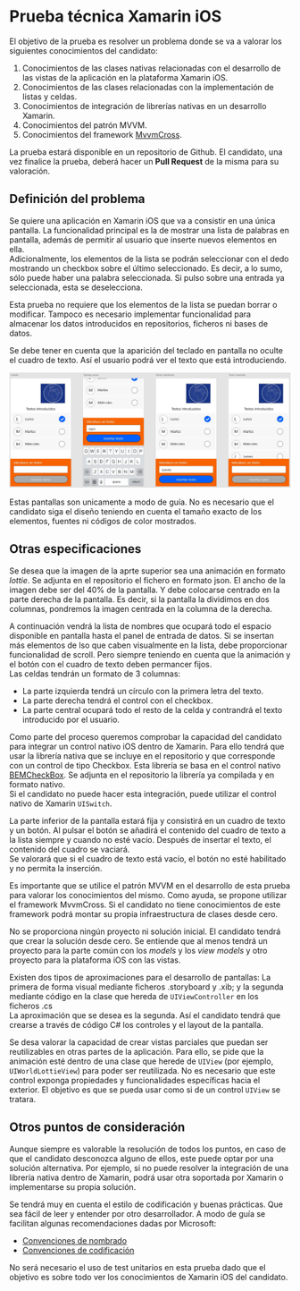 # Prueba técnica Xamarin iOS #
El objetivo de la prueba es resolver un problema donde se va a valorar los siguientes conocimientos del candidato:

1. Conocimientos de las clases nativas relacionadas con el desarrollo de las vistas de la aplicación en la plataforma Xamarin iOS.
2. Conocimientos de las clases relacionadas con la implementación de listas y celdas.
3. Conocimientos de integración de librerías nativas en un desarrollo Xamarin.
4. Conocimientos del patrón MVVM.
5. Conocimientos del framework [MvvmCross](https://www.mvvmcross.com/).

La prueba estará disponible en un repositorio de Github. El candidato, una vez finalice la prueba, deberá hacer un **Pull Request** de la misma para su valoración.

## Definición del problema ##

Se quiere una aplicación en Xamarin iOS que va a consistir en una única pantalla. La funcionalidad principal es la de mostrar una lista de palabras en pantalla, además de permitir al usuario que inserte nuevos elementos en ella.  
Adicionalmente, los elementos de la lista se podrán seleccionar con el dedo mostrando un checkbox sobre el último seleccionado. Es decir, a lo sumo, sólo puede haber una palabra seleccionada. Si pulso sobre una entrada ya seleccionada, esta se deselecciona.

Esta prueba no requiere que los elementos de la lista se puedan borrar o modificar. Tampoco es necesario implementar funcionalidad para almacenar los datos introducidos en repositorios, ficheros ni bases de datos.

Se debe tener en cuenta que la aparición del teclado en pantalla no oculte el cuadro de texto. Así el usuario podrá ver el texto que está introduciendo.

![Pantallas](readme_files/flow-screens.jpg)

Estas pantallas son unicamente a modo de guía. No es necesario que el candidato siga el diseño teniendo en cuenta el tamaño exacto de los elementos, fuentes ni códigos de color mostrados.

## Otras especificaciones ##

Se desea que la imagen de la aprte superior sea una animación en formato _lottie_. Se adjunta en el repositorio el fichero en formato json. El ancho de la imagen debe ser del 40% de la pantalla. Y debe colocarse centrado en la parte derecha de la pantalla. Es decir, si la pantalla la dividimos en dos columnas, pondremos la imagen centrada en la columna de la derecha.

A continuación vendrá la lista de nombres que ocupará todo el espacio disponible en pantalla hasta el panel de entrada de datos. Si se insertan más elementos de lso que caben visualmente en la lista, debe proporcionar funcionalidad de scroll. Pero siempre teniendo en cuenta que la animación y el botón con el cuadro de texto deben permancer fijos.  
Las celdas tendrán un formato de 3 columnas:
- La parte izquierda tendrá un círculo con la primera letra del texto.
- La parte derecha tendrá el control con el checkbox.
- La parte central ocupará todo el resto de la celda y contrandrá el texto introducido por el usuario.

Como parte del proceso queremos comprobar la capacidad del candidato para integrar un control nativo iOS dentro de Xamarin. Para ello tendrá que usar la librería nativa que se incluye en el repositorio y que corresponde con un control de tipo Checkbox. Esta librería se basa en el control nativo [BEMCheckBox](https://github.com/Boris-Em/BEMCheckBox). Se adjunta en el repositorio la librería ya compilada y en formato nativo.  
Si el candidato no puede hacer esta integración, puede utilizar el control nativo de Xamarin `UISwitch`.

La parte inferior de la pantalla estará fija y consistirá en un cuadro de texto y un botón. Al pulsar el botón se añadirá el contenido del cuadro de texto a la lista siempre y cuando no esté vacío. Después de insertar el texto, el contenido del cuadro se vaciará.  
Se valorará que si el cuadro de texto está vacío, el botón no esté habilitado y no permita la inserción.

Es importante que se utilice el patrón MVVM en el desarrollo de esta prueba para valorar los conocimientos del mismo. Como ayuda, se propone utilizar el framework MvvmCross. Si el candidato no tiene conocimientos de este framework podrá montar su propia infraestructura de clases desde cero.

No se proporciona ningún proyecto ni solución inicial. El candidato tendrá que crear la solución desde cero. Se entiende que al menos tendrá un proyecto para la parte común con los _models_ y los _view models_ y otro proyecto para la plataforma iOS con las vistas.

Existen dos tipos de aproximaciones para el desarrollo de pantallas: La primera de forma visual mediante ficheros .storyboard y .xib; y la segunda mediante código en la clase que hereda de `UIViewController` en los ficheros .cs  
La aproximación que se desea es la segunda. Así el candidato tendrá que crearse a través de código C# los controles y el layout de la pantalla. 

Se desa valorar la capacidad de crear vistas parciales que puedan ser reutilizables en otras partes de la aplicación. Para ello, se pide que la animación esté dentro de una clase que herede de `UIView` (por ejemplo, `UIWorldLottieView`) para poder ser reutilizada.  No es necesario que este control exponga propiedades y funcionalidades específicas hacia el exterior. El objetivo es que se pueda usar como si de un control `UIView` se tratara.

## Otros puntos de consideración ##

Aunque siempre es valorable la resolución de todos los puntos, en caso de que el candidato desconozca alguno de ellos, este puede optar por una solución alternativa. Por ejemplo, si no puede resolver la integración de una librería nativa dentro de Xamarin, podrá usar otra soportada por Xamarin o implementarse su propia solución.

Se tendrá muy en cuenta el estilo de codificación y buenas prácticas. Que sea fácil de leer y entender por otro desarrollador. A modo de guía se facilitan algunas recomendaciones dadas por Microsoft:
- [Convenciones de nombrado](https://docs.microsoft.com/es-es/dotnet/csharp/programming-guide/inside-a-program/identifier-names)
- [Convenciones de codificación](https://docs.microsoft.com/es-es/dotnet/csharp/programming-guide/inside-a-program/coding-conventions)

No será necesario el uso de test unitarios en esta prueba dado que el objetivo es sobre todo ver los conocimientos de Xamarin iOS del candidato.